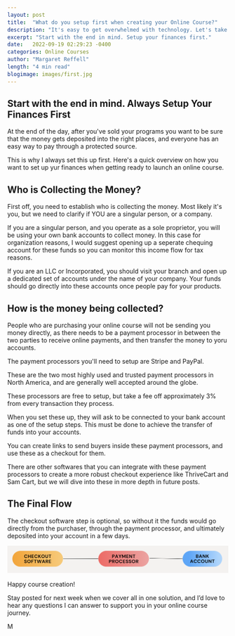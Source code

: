 ```yaml
---
layout: post
title:  "What do you setup first when creating your Online Course?"
description: "It's easy to get overwhelmed with technology. Let's take it step by step"
excerpt: "Start with the end in mind. Setup your finances first."
date:   2022-09-19 02:29:23 -0400
categories: Online Courses
author: "Margaret Reffell"
length: "4 min read"
blogimage: images/first.jpg
---
```


## Start with the end in mind. Always Setup Your Finances First

At the end of the day, after you've sold your programs you want to be sure that the money gets deposited into the right places, and everyone has an easy way to pay through a protected source.

This is why I always set this up first. Here's a quick overview on how you want to set up yur finances when getting ready to launch an online course.


## Who is Collecting the Money?

First off, you need to establish who is collecting the money. Most likely it's you, but we need to clarify if YOU are a singular person, or a company.

If you are a singular person, and you operate as a sole proprietor, you will be using your own bank accounts to collect money. In this case for organization reasons, I would suggest opening up a seperate chequing account for these funds so you can monitor this income flow for tax reasons.

If you are an LLC or Incorporated, you should visit your branch and open up a dedicated set of accounts under the name of your company. Your funds should go directly into these accounts once people pay for your products.


## How is the money being collected?

People who are purchasing your online course will not be sending you money directly, as there needs to be a payment processor in between the two parties to receive online payments, and then transfer the money to yoru accounts.

The payment processors you'll need to setup are Stripe and PayPal.

These are the two most highly used and trusted payment processors in North America, and are generally well accepted around the globe.

These processors are free to setup, but take a fee off approximately 3% from every transaction they process.

When you set these up, they will ask to be connected to your bank account as one of the setup steps. This must be done to achieve the transfer of funds into your accounts.

You can create links to send buyers inside these payment processors, and use these as a checkout for them.

There are other softwares that you can integrate with these payment processors to create a more robust checkout experience like ThriveCart and Sam Cart, but we will dive into these in more depth in future posts.


## The Final Flow

The checkout software step is optional, so without it the funds would go directly from the purchaser, through the payment processor, and ultimately deposited into your account in a few days.

![Workflow Image](/images/flow.png)


Happy course creation!

Stay posted for next week when we cover all in one solution, and I’d love to hear any questions I can answer to support you in your online course journey.

M
